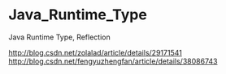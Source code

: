 # Java_Runtime_Type
Java Runtime Type, Reflection


http://blog.csdn.net/zolalad/article/details/29171541 </n>
http://blog.csdn.net/fengyuzhengfan/article/details/38086743
